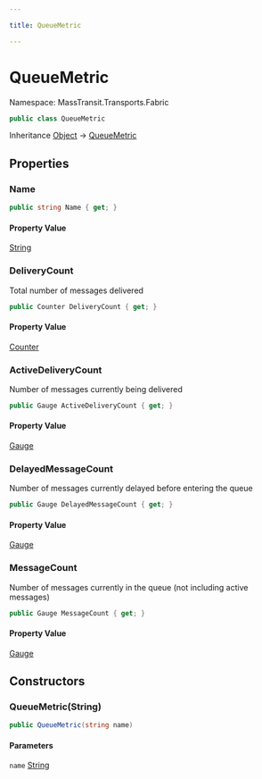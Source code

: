 ```yaml
---

title: QueueMetric

---
```


# QueueMetric

Namespace: MassTransit.Transports.Fabric

```csharp
public class QueueMetric
```

Inheritance [Object](https://learn.microsoft.com/en-us/dotnet/api/system.object) → [QueueMetric](../masstransit-transports-fabric/queuemetric)

## Properties

### **Name**

```csharp
public string Name { get; }
```

#### Property Value

[String](https://learn.microsoft.com/en-us/dotnet/api/system.string)<br/>

### **DeliveryCount**

Total number of messages delivered

```csharp
public Counter DeliveryCount { get; }
```

#### Property Value

[Counter](../masstransit-transports-fabric/counter)<br/>

### **ActiveDeliveryCount**

Number of messages currently being delivered

```csharp
public Gauge ActiveDeliveryCount { get; }
```

#### Property Value

[Gauge](../masstransit-transports-fabric/gauge)<br/>

### **DelayedMessageCount**

Number of messages currently delayed before entering the queue

```csharp
public Gauge DelayedMessageCount { get; }
```

#### Property Value

[Gauge](../masstransit-transports-fabric/gauge)<br/>

### **MessageCount**

Number of messages currently in the queue (not including active messages)

```csharp
public Gauge MessageCount { get; }
```

#### Property Value

[Gauge](../masstransit-transports-fabric/gauge)<br/>

## Constructors

### **QueueMetric(String)**

```csharp
public QueueMetric(string name)
```

#### Parameters

`name` [String](https://learn.microsoft.com/en-us/dotnet/api/system.string)<br/>
